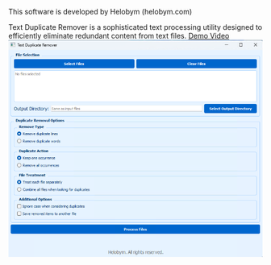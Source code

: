 This software is developed by Helobym (helobym.com)

Text Duplicate Remover is a sophisticated text processing utility designed to efficiently eliminate redundant content from text files.
[Demo Video](https://youtu.be/YJnpe_d5mBw)
![Screenshot Preview](text-duplicated-removal-tools1.png)
